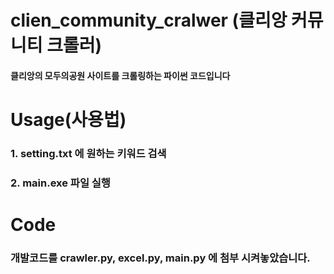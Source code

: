 # clien_community_cralwer (클리앙 커뮤니티 크롤러)
#### 클리앙의 모두의공원 사이트를 크롤링하는 파이썬 코드입니다

# Usage(사용법)
### 1. setting.txt 에 원하는 키워드 검색
### 2. main.exe 파일 실행

# Code
### 개발코드를 crawler.py, excel.py, main.py 에 첨부 시켜놓았습니다.
